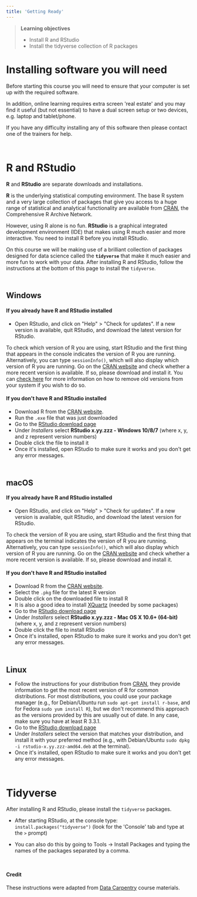 ```yaml
---
title: 'Getting Ready'
---
```


> **Learning objectives**
>
> * Install R and RStudio
> * Install the tidyverse collection of R packages

# Installing software you will need

Before starting this course you will need to ensure that your computer is set
up with the required software.

In addition, online learning requires extra screen 'real estate' and you may
find it useful (but not essential) to have a dual screen setup or two devices,
e.g. laptop and tablet/phone.

If you have any difficulty installing any of this software then please contact
one of the trainers for help.

<div style="line-height: 100%;"><br/></div>

# R and RStudio

**R** and **RStudio** are separate downloads and installations.

**R** is the underlying statistical computing environment. The base R system and
a very large collection of packages that give you access to a huge range of
statistical and analytical functionality are available from
[CRAN](https://cran.r-project.org), the Comprehensive R Archive Network.

However, using R alone is no fun. **RStudio** is a graphical integrated
development environment (IDE) that makes using R much easier and more
interactive. You need to install R before you install RStudio.

On this course we will be making use of a brilliant collection of packages
designed for data science called the **`tidyverse`** that make it much easier
and more fun to work with your data. After installing R and RStudio, follow
the instructions at the bottom of this page to install the `tidyverse`.

<div style="line-height: 75%;"><br/></div>

## Windows

#### If you already have R and RStudio installed

* Open RStudio, and click on "Help" > "Check for updates". If a new version is
  available, quit RStudio, and download the latest version for RStudio.

To check which version of R you are using, start RStudio and the first thing
that appears in the console indicates the version of R you are running.
Alternatively, you can type `sessionInfo()`, which will also display which
version of R you are running. Go on the
[CRAN website](https://cran.r-project.org/bin/windows/base/) and check whether
a more recent version is available. If so, please download and install it. You
can [check here](https://cran.r-project.org/bin/windows/base/rw-FAQ.html#How-do-I-UNinstall-R_003f)
for more information on how to remove old versions from your system if you wish
to do so.

#### If you don't have R and RStudio installed

* Download R from the [CRAN website](https://cran.r-project.org/bin/windows/base/release.htm).
* Run the `.exe` file that was just downloaded
* Go to the [RStudio download page](https://www.rstudio.com/products/rstudio/download/#download)
* Under *Installers* select **RStudio x.yy.zzz - Windows 10/8/7** (where x, y, and z represent version numbers)
* Double click the file to install it
* Once it's installed, open RStudio to make sure it works and you don't get any
  error messages.

<div style="line-height: 75%;"><br/></div>

## macOS

#### If you already have R and RStudio installed

* Open RStudio, and click on "Help" > "Check for updates". If a new version is
	available, quit RStudio, and download the latest version for RStudio.

To check the version of R you are using, start RStudio and the first thing that
appears on the terminal indicates the version of R you are running.
Alternatively, you can type `sessionInfo()`, which will also display which
version of R you are running. Go on the
[CRAN website](https://cran.r-project.org/bin/macosx/) and check whether a more
recent version is available. If so, please download and install it.

#### If you don't have R and RStudio installed

* Download R from
  the [CRAN website](https://cran.r-project.org/bin/macosx/).
* Select the `.pkg` file for the latest R version
* Double click on the downloaded file to install R
* It is also a good idea to install [XQuartz](https://www.xquartz.org/) (needed
  by some packages)
* Go to the [RStudio download page](https://www.rstudio.com/products/rstudio/download/#download)
* Under *Installers* select **RStudio x.yy.zzz - Mac OS X 10.6+ (64-bit)**
  (where x, y, and z represent version numbers)
* Double click the file to install RStudio
* Once it's installed, open RStudio to make sure it works and you don't get any
  error messages.

<div style="line-height: 75%;"><br/></div>

## Linux

* Follow the instructions for your distribution
  from [CRAN](https://cloud.r-project.org/bin/linux), they provide information
  to get the most recent version of R for common distributions. For most
  distributions, you could use your package manager (e.g., for Debian/Ubuntu run
  `sudo apt-get install r-base`, and for Fedora `sudo yum install R`), but we
  don't recommend this approach as the versions provided by this are
  usually out of date. In any case, make sure you have at least R 3.3.1.
* Go to the
  [RStudio download page](https://www.rstudio.com/products/rstudio/download/#download)
* Under *Installers* select the version that matches your distribution, and
  install it with your preferred method (e.g., with Debian/Ubuntu `sudo dpkg -i
  rstudio-x.yy.zzz-amd64.deb` at the terminal).
* Once it's installed, open RStudio to make sure it works and you don't get any
  error messages.

<div style="line-height: 100%;"><br/></div>

# Tidyverse

After installing R and RStudio, please install the `tidyverse` packages.

* After starting RStudio, at the console type:
  `install.packages("tidyverse")`
  (look for the 'Console' tab and type at the `>` prompt)

* You can also do this by going to Tools -> Install Packages and typing the names of the packages separated by a comma.

<div style="line-height: 100%;"><br/></div>

#### Credit

These instructions were adapted from [Data Carpentry](https://datacarpentry.org)
course materials.
